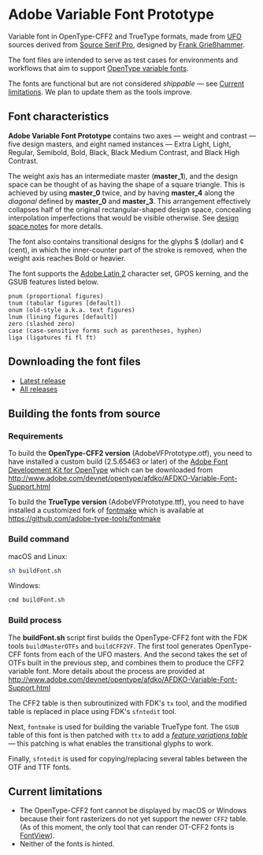 # Adobe Variable Font Prototype

Variable font in OpenType-CFF2 and TrueType formats, made from [UFO] sources derived from
[Source Serif Pro], designed by [Frank Grießhammer].

The font files are intended to serve as test cases for environments and workflows that aim
to support [OpenType variable fonts].

The fonts are functional but are not considered *shippable* — see [Current limitations].
We plan to update them as the tools improve.

[UFO]: http://unifiedfontobject.org/
[Source Serif Pro]: https://github.com/adobe-fonts/source-serif-pro
[Frank Grießhammer]: https://github.com/frankrolf
[OpenType variable fonts]: https://medium.com/@tiro/introducing-opentype-variable-fonts-12ba6cd2369
[Current limitations]: #current-limitations


## Font characteristics

**Adobe Variable Font Prototype** contains two axes — weight and contrast — five design
masters, and eight named instances — Extra Light, Light, Regular, Semibold, Bold, Black,
Black Medium Contrast, and Black High Contrast.

The weight axis has an intermediate master (**master_1**), and the design space can be
thought of as having the shape of a square triangle. This is achieved by using **master_0**
twice, and by having **master_4** along the *diagonal* defined by **master_0** and
**master_3**. This arrangement effectively collapses half of the original rectangular-shaped
design space, concealing interpolation imperfections that would be visible otherwise.
See [design space notes](DesignSpaceNotes) for more details.

The font also contains transitional designs for the glyphs $ (dollar) and ¢ (cent), in
which the inner-counter part of the stroke is removed, when the weight axis reaches Bold
or heavier.

The font supports the [Adobe Latin 2] character set, GPOS kerning, and the GSUB features
listed below.

    pnum (proportional figures)
    tnum (tabular figures [default])
    onum (old-style a.k.a. text figures)
    lnum (lining figures [default])
    zero (slashed zero)
    case (case-sensitive forms such as parentheses, hyphen)
    liga (ligatures fi fl ft)

[Adobe Latin 2]: https://github.com/adobe-type-tools/adobe-latin-charsets#adobe-latin-2-adobe-western-2


## Downloading the font files

* [Latest release](../../releases/latest)
* [All releases](../../releases)


## Building the fonts from source

### Requirements

To build the **OpenType-CFF2 version** (AdobeVFPrototype.otf), you need to have installed a
custom build (2.5.65463 or later) of the [Adobe Font Development Kit for OpenType] which can
be downloaded from <http://www.adobe.com/devnet/opentype/afdko/AFDKO-Variable-Font-Support.html>

To build the **TrueType version** (AdobeVFPrototype.ttf), you need to have installed a
customized fork of [fontmake] which is available at <https://github.com/adobe-type-tools/fontmake>

[Adobe Font Development Kit for OpenType]: http://www.adobe.com/devnet/opentype/afdko.html
[fontmake]: https://github.com/googlei18n/fontmake

### Build command

macOS and Linux:

```sh
sh buildFont.sh
```

Windows:

```sh
cmd buildFont.sh
```

### Build process

The **buildFont.sh** script first builds the OpenType-CFF2 font with the FDK tools
`buildMasterOTFs` and `buildCFF2VF`.
The first tool generates OpenType-CFF fonts from each of the UFO masters. And the
second takes the set of OTFs built in the previous step, and combines them to produce
the CFF2 variable font. More details about the process are provided at
<http://www.adobe.com/devnet/opentype/afdko/AFDKO-Variable-Font-Support.html>

The CFF2 table is then subroutinized with FDK's `tx` tool, and the modified table
is replaced in place using FDK's `sfntedit` tool.

Next, `fontmake` is used for building the variable TrueType font. The `GSUB`
table of this font is then patched with `ttx` to add a *[feature variations table]*
— this patching is what enables the transitional glyphs to work.

Finally, `sfntedit` is used for copying/replacing several tables between the
OTF and TTF fonts.

[feature variations table]: https://www.microsoft.com/typography/otspec/chapter2.htm#featvartable


## Current limitations

* The OpenType-CFF2 font cannot be displayed by macOS or Windows because their font
rasterizers do not yet support the newer `CFF2` table. (As of this moment, the only tool
that can render OT-CFF2 fonts is [FontView]).
* Neither of the fonts is hinted.

[FontView]: https://github.com/googlei18n/fontview
